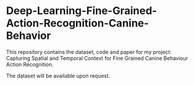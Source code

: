 # Deep-Learning-Fine-Grained-Action-Recognition-Canine-Behavior
This repository contains the dataset, code and paper for my project: Capturing Spatial and Temporal Context for Fine Grained Canine Behaviour Action Recognition.

The dataset will be available upon request.
